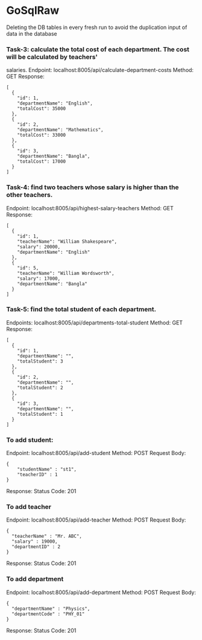 # GoSqlRaw

Deleting the DB tables in every fresh run to avoid the duplication input of data in the database


### Task-3: calculate the total cost of each department. The cost will be calculated by teachers&#39;
salaries.
Endpoint: localhost:8005/api/calculate-department-costs
Method: GET
Response: 
```
[
  {
    "id": 1,
    "departmentName": "English",
    "totalCost": 35000
  },
  {
    "id": 2,
    "departmentName": "Mathematics",
    "totalCost": 33000
  },
  {
    "id": 3,
    "departmentName": "Bangla",
    "totalCost": 17000
  }
]
```


### Task-4: find two teachers whose salary is higher than the other teachers.
Endpoint: localhost:8005/api/highest-salary-teachers
Method: GET
Response: 
```
[
  {
    "id": 1,
    "teacherName": "William Shakespeare",
    "salary": 20000,
    "departmentName": "English"
  },
  {
    "id": 5,
    "teacherName": "William Wordsworth",
    "salary": 17000,
    "departmentName": "Bangla"
  }
]
```


### Task-5: find the total student of each department.
Endpoints: localhost:8005/api/departments-total-student
Method: GET
Response: 
```
[
  {
    "id": 1,
    "departmentName": "",
    "totalStudent": 3
  },
  {
    "id": 2,
    "departmentName": "",
    "totalStudent": 2
  },
  {
    "id": 3,
    "departmentName": "",
    "totalStudent": 1
  }
]
```

### To add student: 
Endpoint: localhost:8005/api/add-student
Method: POST
Request Body: 
```
{
    "studentName" : "st1",
    "teacherID" : 1
}
```
Response: Status Code: 201

### To add teacher
Endpoint: localhost:8005/api/add-teacher
Method: POST
Request Body: 
```
{
  "teacherName" : "Mr. ABC",
  "salary" : 19000,
  "departmentID" : 2
}
```
Response: Status Code: 201

### To add department
Endpoint: localhost:8005/api/add-department
Method: POST
Request Body: 
```
{
  "departmentName" : "Physics",
  "departmentCode" : "PHY_01"
}
```
Response: Status Code: 201
